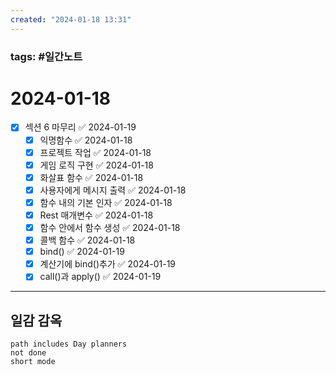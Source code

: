 ```yaml
---
created: "2024-01-18 13:31"
---
```


### tags: #일간노트
  
# 2024-01-18 
- [x] 섹션 6 마무리 ✅ 2024-01-19
	- [x] 익명함수 ✅ 2024-01-18
	- [x] 프로젝트 작업 ✅ 2024-01-18
	- [x] 게임 로직 구현 ✅ 2024-01-18
	- [x] 화살표 함수 ✅ 2024-01-18
	- [x] 사용자에게 메시지 출력 ✅ 2024-01-18
	- [x] 함수 내의 기본 인자 ✅ 2024-01-18
	- [x] Rest 매개변수 ✅ 2024-01-18
	- [x] 함수 안에서 함수 생성 ✅ 2024-01-18
	- [x] 콜백 함수 ✅ 2024-01-18
	- [x] bind() ✅ 2024-01-19
	- [x] 계산기에 bind()추가 ✅ 2024-01-19
	- [x] call()과 apply() ✅ 2024-01-19
  
---  
## 일감 감옥  
```tasks  
path includes Day planners
not done  
short mode  
```
